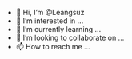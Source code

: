 - 👋 Hi, I’m @Leangsuz
- 👀 I’m interested in ...
- 🌱 I’m currently learning ...
- 💞️ I’m looking to collaborate on ...
- 📫 How to reach me ...

<!---
Leangsuz/Leangsuz is a ✨ special ✨ repository because its `README.md` (this file) appears on your GitHub profile.
You can click the Preview link to take a look at your changes.
--->
